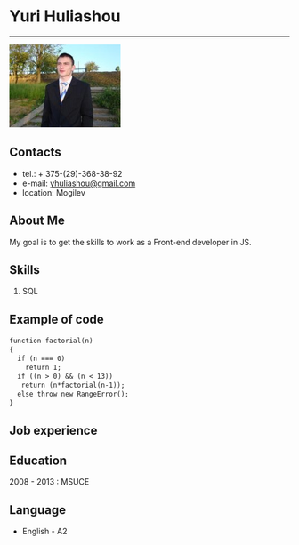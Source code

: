 # Yuri Huliashou
  ---
  ![ava](/ava.jpg)
 
## Contacts
  * tel.: + 375-(29)-368-38-92
  * e-mail: yhuliashou@gmail.com
  * location: Mogilev

## About Me
My goal is to get the skills to work as a Front-end developer in JS.

## Skills
1. SQL

## Example of code
```
function factorial(n)
{
  if (n === 0)
    return 1;
  if ((n > 0) && (n < 13))
   return (n*factorial(n-1));
  else throw new RangeError();
}
```

## Job experience


## Education
2008 - 2013 : MSUCE

## Language
* English - A2
